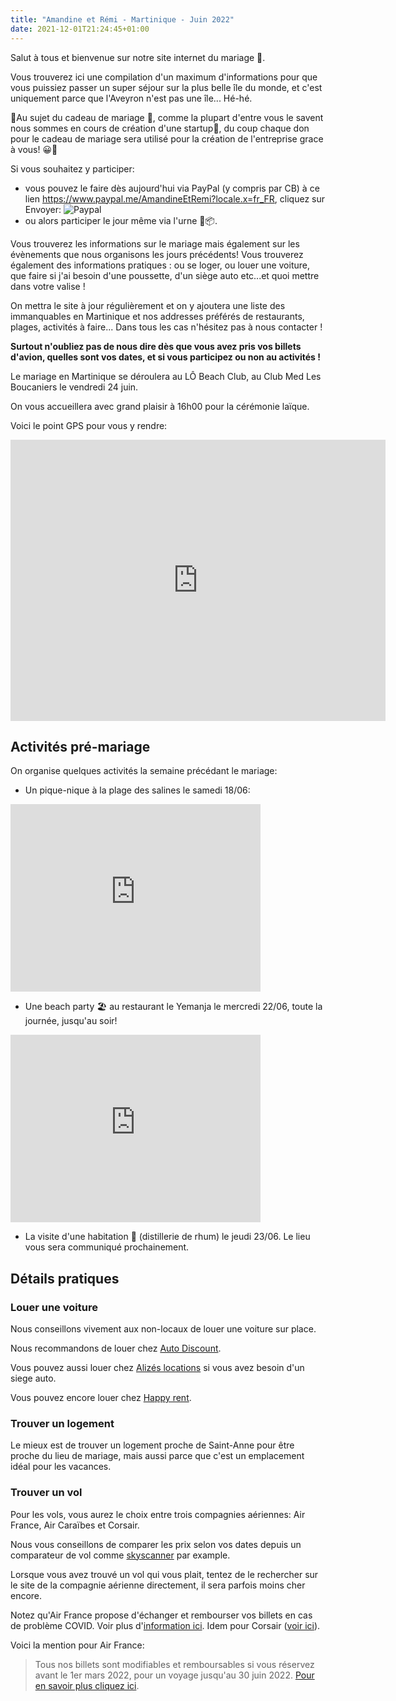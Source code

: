 ```yaml
---
title: "Amandine et Rémi - Martinique - Juin 2022"
date: 2021-12-01T21:24:45+01:00
---
```



Salut à tous et bienvenue sur notre site internet du mariage 🤗.

Vous trouverez ici une compilation d'un maximum d'informations pour que vous puissiez passer un super séjour sur la plus belle île du monde, et c'est uniquement parce que l'Aveyron n'est pas une île... Hé-hé.

🎁Au sujet du cadeau de mariage 🎁, comme la plupart d'entre vous le savent nous sommes en cours de création d'une startup🍾, du coup chaque don pour le cadeau de mariage sera utilisé pour la création de l'entreprise grace à vous! 😀🥳

Si vous souhaitez y participer:

- vous pouvez le faire dès aujourd'hui via PayPal (y compris par CB) à ce lien
<https://www.paypal.me/AmandineEtRemi?locale.x=fr_FR>, cliquez sur Envoyer:
    ![Paypal](/www/paypal.png)
- ou alors participer le jour même via l'urne 🐖📦.

Vous trouverez les informations sur le mariage mais également sur les évènements que nous organisons les jours précédents! Vous trouverez également des informations pratiques : ou se loger, ou louer une voiture, que faire si j'ai besoin d'une poussette, d'un siège auto etc...et quoi mettre dans votre valise !

On mettra le site à jour régulièrement et on y ajoutera une liste des immanquables en Martinique et nos addresses préférés de restaurants, plages, activités à faire... Dans tous les cas n'hésitez pas à nous contacter !

**Surtout n'oubliez pas de nous dire dès que vous avez pris vos billets d'avion, quelles sont vos dates, et si vous participez ou non au activités !**

Le mariage en Martinique se déroulera au LÔ Beach Club, au Club Med Les Boucaniers le vendredi 24 juin.

On vous accueillera avec grand plaisir à 16h00 pour la cérémonie laïque.

Voici le point GPS pour vous y rendre:

<iframe src="https://www.google.com/maps/embed?pb=!1m18!1m12!1m3!1d3863.5772378641855!2d-60.88568478543391!3d14.451510584587895!2m3!1f0!2f0!3f0!3m2!1i1024!2i768!4f13.1!3m3!1m2!1s0x8c4023e0a4d18f75%3A0xbf60bdf33580c136!2sL%C3%94%20Beach%20Club%20-%20Les%20Boucaniers!5e0!3m2!1sfr!2sfr!4v1638480394362!5m2!1sfr!2sfr" width="600" height="450" style="border:0;" allowfullscreen="" loading="lazy"></iframe>

## Activités pré-mariage

On organise quelques activités la semaine précédant le mariage:

- Un pique-nique à la plage des salines le samedi 18/06:

<iframe src="https://www.google.com/maps/embed?pb=!1m18!1m12!1m3!1d7728.877420903234!2d-60.884578276627025!3d14.401855251428008!2m3!1f0!2f0!3f0!3m2!1i1024!2i768!4f13.1!3m3!1m2!1s0x8c40236d96789ccb%3A0xd8a429bc7b7dc6b9!2sPlage%20des%20Salines!5e0!3m2!1sfr!2sfr!4v1638481370887!5m2!1sfr!2sfr" width="400" height="300" style="border:0;" allowfullscreen="" loading="lazy"></iframe>

- Une beach party 🏖️ au restaurant le Yemanja le  mercredi 22/06, toute la journée, jusqu'au soir!

<iframe src="https://www.google.com/maps/embed?pb=!1m14!1m8!1m3!1d7718.235339824256!2d-61.183868000000004!3d14.705937!3m2!1i1024!2i768!4f13.1!3m3!1m2!1s0x0%3A0x5297f1b4fac02d4e!2sYEMANJA%20MARTINIQUE!5e0!3m2!1sfr!2sfr!4v1638481411380!5m2!1sfr!2sfr" width="400" height="300" style="border:0;" allowfullscreen="" loading="lazy"></iframe>

- La visite d'une habitation 🍾 (distillerie de rhum) le jeudi 23/06. Le lieu vous sera communiqué prochainement.

## Détails pratiques

### Louer une voiture

Nous conseillons vivement aux non-locaux de louer une voiture sur place.

Nous recommandons de louer chez [Auto Discount](https://www.auto-discount.fr/location-voitures-martinique).

Vous pouvez aussi louer chez [Alizés locations](https://www.alizes-locations-martinique.com/) si vous avez besoin d'un siege auto.

Vous pouvez encore louer chez [Happy rent](https://www.happyrent.fr/).

<!-- ![](/www/location_voiture.jpg) -->

### Trouver un logement

Le mieux est de trouver un logement proche de Saint-Anne pour être proche du lieu de mariage, mais aussi parce que c'est un emplacement idéal pour les vacances.

### Trouver un vol

Pour les vols, vous aurez le choix entre trois compagnies aériennes: Air France, Air Caraïbes et Corsair.

Nous vous conseillons de comparer les prix selon vos dates depuis un comparateur de vol comme [skyscanner](https://www.skyscanner.fr/) par example.

Lorsque vous avez trouvé un vol qui vous plait, tentez de le rechercher sur le site de la compagnie aérienne directement, il sera parfois moins cher encore.

Notez qu'Air France propose d'échanger et rembourser vos billets en cas de problème COVID. Voir plus d'[information ici](https://www.airfrance.fr/FR/fr/common/page_flottante/engagement-air-france-protect.htm?_ga=2.234726813.2048095130.1638391977-770199486.1617903856). Idem pour Corsair ([voir ici](https://www.flycorsair.com/fr/service-client/informations-passagers-et-urgences)).

Voici la mention pour Air France:

> Tous nos billets sont modifiables et remboursables si vous réservez avant le 1er mars 2022, pour un voyage jusqu'au 30 juin 2022. [Pour en savoir plus cliquez ici](https://wwws.airfrance.fr/fr/information/covid-19/engagement-air-france-protect).
